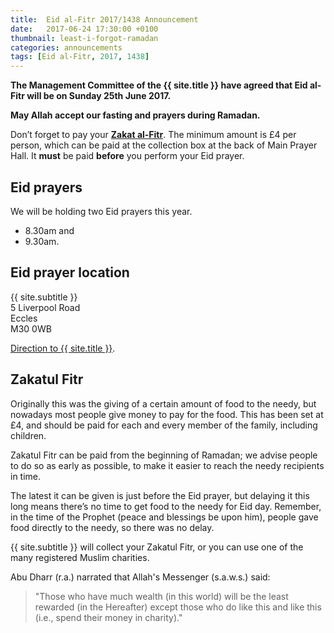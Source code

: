 ```yaml
---
title:  Eid al-Fitr 2017/1438 Announcement
date:   2017-06-24 17:30:00 +0100
thumbnail: least-i-forgot-ramadan
categories: announcements
tags: [Eid al-Fitr, 2017, 1438]
---
```


**The Management Committee of the {{ site.title }} have agreed that Eid al-Fitr will be on Sunday 25th June 2017.**

**May Allah accept our fasting and prayers during Ramadan.**

Don’t forget to pay your **[Zakat al-Fitr](#zakatul-fitr)**. The minimum amount is £4 per person, which can be paid at the collection box at the back of Main Prayer Hall. It **must** be paid **before** you perform your Eid prayer.

## Eid prayers

We will be holding two Eid prayers this year.

* 8.30am and
* 9.30am.

## Eid prayer location

{{ site.subtitle }}<br/>
5 Liverpool Road<br/>
Eccles<br/>
M30 0WB


[Direction to {{ site.title }}](https://www.google.co.uk/maps/dir//Eccles+Mosque,+5+Liverpool+Road,+Eccles,+Salford+M30+0WB,+United+Kingdom/).

## Zakatul Fitr

Originally this was the giving of a certain amount of food to the needy, but nowadays most people give money to pay for the food. This has been set at £4, and should be paid for each and every member of the family, including children.

Zakatul Fitr can be paid from the beginning of Ramadan; we advise people to do so as early as possible, to make it easier to reach the needy recipients in time.

The latest it can be given is just before the Eid prayer, but delaying it this long means there’s no time to get food to the needy for Eid day. Remember, in the time of the Prophet (peace and blessings be upon him), people gave food directly to the needy, so there was no delay.

{{ site.subtitle }} will collect your Zakatul Fitr, or you can use one of the many registered Muslim charities.

Abu Dharr (r.a.) narrated that Allah's Messenger (s.a.w.s.) said:

> "Those who have much wealth (in this world) will be the least rewarded (in the Hereafter) except those who do like this and like this (i.e., spend their money in charity)."
